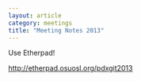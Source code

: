 ```yaml
---
layout: article
category: meetings
title: "Meeting Notes 2013"
---
```


Use Etherpad!

http://etherpad.osuosl.org/pdxgit2013
